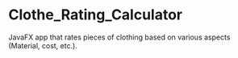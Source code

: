 # Clothe_Rating_Calculator
JavaFX app that rates pieces of clothing based on various aspects (Material, cost, etc.).
